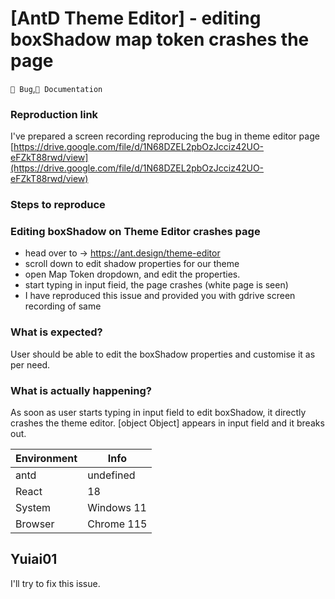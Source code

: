 # [AntD Theme Editor] - editing boxShadow map token crashes the page

`🐛 Bug`,`📝 Documentation`

### Reproduction link

I've prepared a screen recording reproducing the bug in theme editor page [https://drive.google.com/file/d/1N68DZEL2pbOzJcciz42UO-eFZkT88rwd/view](https://drive.google.com/file/d/1N68DZEL2pbOzJcciz42UO-eFZkT88rwd/view)

### Steps to reproduce

### Editing boxShadow on Theme Editor crashes page

- head over to -> https://ant.design/theme-editor
- scroll down to edit shadow properties for our theme
- open Map Token dropdown, and edit the properties.
- start typing in input fieid, the page crashes (white page is seen)
- I have reproduced this issue and provided you with gdrive screen recording of same

### What is expected?

User should be able to edit the boxShadow properties and customise it as per need.

### What is actually happening?

As soon as user starts typing in input field to edit boxShadow, it directly crashes the theme editor. [object Object] appears in input field and it breaks out.

| Environment | Info       |
| ----------- | ---------- |
| antd        | undefined  |
| React       | 18         |
| System      | Windows 11 |
| Browser     | Chrome 115 |

<!-- generated by ant-design-issue-helper. DO NOT REMOVE -->

## Yuiai01

I'll try to fix this issue.
